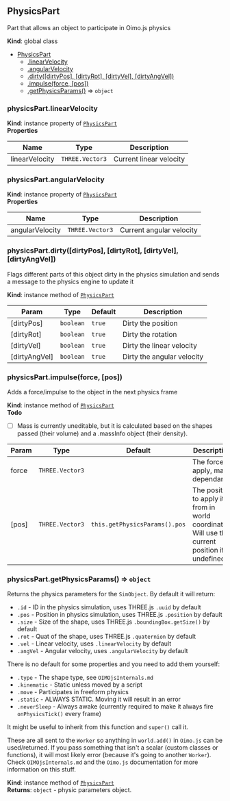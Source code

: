 <a name="PhysicsPart"></a>

## PhysicsPart
Part that allows an object to participate in Oimo.js physics

**Kind**: global class  

* [PhysicsPart](#PhysicsPart)
    * [.linearVelocity](#PhysicsPart+linearVelocity)
    * [.angularVelocity](#PhysicsPart+angularVelocity)
    * [.dirty([dirtyPos], [dirtyRot], [dirtyVel], [dirtyAngVel])](#PhysicsPart+dirty)
    * [.impulse(force, [pos])](#PhysicsPart+impulse)
    * [.getPhysicsParams()](#PhysicsPart+getPhysicsParams) ⇒ <code>object</code>

<a name="PhysicsPart+linearVelocity"></a>

### physicsPart.linearVelocity
**Kind**: instance property of [<code>PhysicsPart</code>](#PhysicsPart)  
**Properties**

| Name | Type | Description |
| --- | --- | --- |
| linearVelocity | <code>THREE.Vector3</code> | Current linear velocity |

<a name="PhysicsPart+angularVelocity"></a>

### physicsPart.angularVelocity
**Kind**: instance property of [<code>PhysicsPart</code>](#PhysicsPart)  
**Properties**

| Name | Type | Description |
| --- | --- | --- |
| angularVelocity | <code>THREE.Vector3</code> | Current angular velocity |

<a name="PhysicsPart+dirty"></a>

### physicsPart.dirty([dirtyPos], [dirtyRot], [dirtyVel], [dirtyAngVel])
Flags different parts of this object dirty in the physics simulationand sends a message to the physics engine to update it

**Kind**: instance method of [<code>PhysicsPart</code>](#PhysicsPart)  

| Param | Type | Default | Description |
| --- | --- | --- | --- |
| [dirtyPos] | <code>boolean</code> | <code>true</code> | Dirty the position |
| [dirtyRot] | <code>boolean</code> | <code>true</code> | Dirty the rotation |
| [dirtyVel] | <code>boolean</code> | <code>true</code> | Dirty the linear velocity |
| [dirtyAngVel] | <code>boolean</code> | <code>true</code> | Dirty the angular velocity |

<a name="PhysicsPart+impulse"></a>

### physicsPart.impulse(force, [pos])
Adds a force/impulse to the object in the next physics frame

**Kind**: instance method of [<code>PhysicsPart</code>](#PhysicsPart)  
**Todo**

- [ ] Mass is currently uneditable, but it is calculated based on the shapespassed (their volume) and a .massInfo object (their density).


| Param | Type | Default | Description |
| --- | --- | --- | --- |
| force | <code>THREE.Vector3</code> |  | The force to apply, mass dependant |
| [pos] | <code>THREE.Vector3</code> | <code>this.getPhysicsParams().pos</code> | The position to apply it from in world coordinates. Will use the current position if undefined |

<a name="PhysicsPart+getPhysicsParams"></a>

### physicsPart.getPhysicsParams() ⇒ <code>object</code>
Returns the physics parameters for the `SimObject`. By default itwill return:* `.id` - ID in the physics simulation, uses THREE.js `.uuid` by default* `.pos` - Position in physics simulation, uses THREE.js `.position` by default* `.size` - Size of the shape, uses THREE.js `.boundingBox.getSize()` by default* `.rot` - Quat of the shape, uses THREE.js `.quaternion` by default* `.vel` - Linear velocity, uses `.linearVelocity` by default* `.angVel` - Angular velocity, uses `.angularVelocity` by defaultThere is no default for some properties and you need to add them yourself:* `.type` - The shape type, see `OIMOjsInternals.md`* `.kinematic` - Static unless moved by a script* `.move` - Participates in freeform physics* `.static` - ALWAYS STATIC. Moving it will result in an error* `.neverSleep` - Always awake (currently required to make it always fire    `onPhysicsTick()` every frame)It might be useful to inherit from this function and `super()` call it.These are all sent to the `Worker` so anything in `world.add()` in `Oimo.js`can be used/returned. If you pass something that isn't a scalar (custom classesor functions), it will most likely error (because it's going to another `Worker`).Check `OIMOjsInternals.md` and the `Oimo.js` documentation for more informationon this stuff.

**Kind**: instance method of [<code>PhysicsPart</code>](#PhysicsPart)  
**Returns**: <code>object</code> - physic parameters object.  
